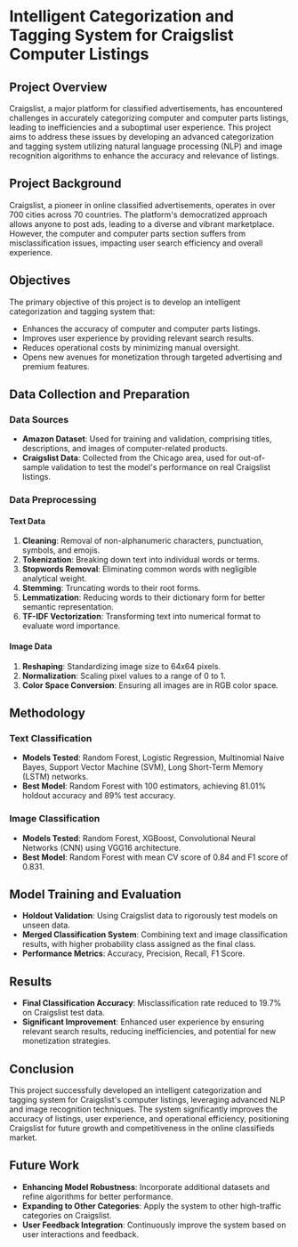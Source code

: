 # Intelligent Categorization and Tagging System for Craigslist Computer Listings

## Project Overview

Craigslist, a major platform for classified advertisements, has encountered challenges in accurately categorizing computer and computer parts listings, leading to inefficiencies and a suboptimal user experience. This project aims to address these issues by developing an advanced categorization and tagging system utilizing natural language processing (NLP) and image recognition algorithms to enhance the accuracy and relevance of listings.

## Project Background

Craigslist, a pioneer in online classified advertisements, operates in over 700 cities across 70 countries. The platform's democratized approach allows anyone to post ads, leading to a diverse and vibrant marketplace. However, the computer and computer parts section suffers from misclassification issues, impacting user search efficiency and overall experience.

## Objectives

The primary objective of this project is to develop an intelligent categorization and tagging system that:
- Enhances the accuracy of computer and computer parts listings.
- Improves user experience by providing relevant search results.
- Reduces operational costs by minimizing manual oversight.
- Opens new avenues for monetization through targeted advertising and premium features.

## Data Collection and Preparation

### Data Sources
- **Amazon Dataset**: Used for training and validation, comprising titles, descriptions, and images of computer-related products.
- **Craigslist Data**: Collected from the Chicago area, used for out-of-sample validation to test the model's performance on real Craigslist listings.

### Data Preprocessing
#### Text Data
1. **Cleaning**: Removal of non-alphanumeric characters, punctuation, symbols, and emojis.
2. **Tokenization**: Breaking down text into individual words or terms.
3. **Stopwords Removal**: Eliminating common words with negligible analytical weight.
4. **Stemming**: Truncating words to their root forms.
5. **Lemmatization**: Reducing words to their dictionary form for better semantic representation.
6. **TF-IDF Vectorization**: Transforming text into numerical format to evaluate word importance.

#### Image Data
1. **Reshaping**: Standardizing image size to 64x64 pixels.
2. **Normalization**: Scaling pixel values to a range of 0 to 1.
3. **Color Space Conversion**: Ensuring all images are in RGB color space.

## Methodology

### Text Classification
- **Models Tested**: Random Forest, Logistic Regression, Multinomial Naive Bayes, Support Vector Machine (SVM), Long Short-Term Memory (LSTM) networks.
- **Best Model**: Random Forest with 100 estimators, achieving 81.01% holdout accuracy and 89% test accuracy.

### Image Classification
- **Models Tested**: Random Forest, XGBoost, Convolutional Neural Networks (CNN) using VGG16 architecture.
- **Best Model**: Random Forest with mean CV score of 0.84 and F1 score of 0.831.

## Model Training and Evaluation

- **Holdout Validation**: Using Craigslist data to rigorously test models on unseen data.
- **Merged Classification System**: Combining text and image classification results, with higher probability class assigned as the final class.
- **Performance Metrics**: Accuracy, Precision, Recall, F1 Score.

## Results

- **Final Classification Accuracy**: Misclassification rate reduced to 19.7% on Craigslist test data.
- **Significant Improvement**: Enhanced user experience by ensuring relevant search results, reducing inefficiencies, and potential for new monetization strategies.

## Conclusion

This project successfully developed an intelligent categorization and tagging system for Craigslist's computer listings, leveraging advanced NLP and image recognition techniques. The system significantly improves the accuracy of listings, user experience, and operational efficiency, positioning Craigslist for future growth and competitiveness in the online classifieds market.

## Future Work

- **Enhancing Model Robustness**: Incorporate additional datasets and refine algorithms for better performance.
- **Expanding to Other Categories**: Apply the system to other high-traffic categories on Craigslist.
- **User Feedback Integration**: Continuously improve the system based on user interactions and feedback.
